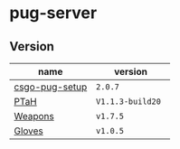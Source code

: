 # pug-server

## Version

| name | version  |
|-----|---|
| [csgo-pug-setup](https://github.com/splewis/csgo-pug-setup) | `2.0.7` |
| [PTaH](https://ptah.zizt.ru/) | `V1.1.3-build20 ` |
| [Weapons](https://github.com/kgns/weapons) | `v1.7.5` |
| [Gloves](https://github.com/kgns/gloves/) | `v1.0.5` |